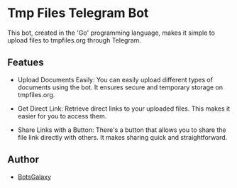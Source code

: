 # Tmp Files Telegram Bot 

This bot, created in the 'Go' programming language, makes it simple to upload files to tmpfiles.org through Telegram.

## Featues 
- Upload Documents Easily: You can easily upload different types of documents using the bot. It ensures secure and temporary storage on tmpfiles.org.

- Get Direct Link: Retrieve direct links to your uploaded files. This makes it easier for you to access them.

- Share Links with a Button: There's a button that allows you to share the file link directly with others. It makes sharing quick and straightforward.

## Author
- [BotsGalaxy](https://github.com/botsgalaxy)
